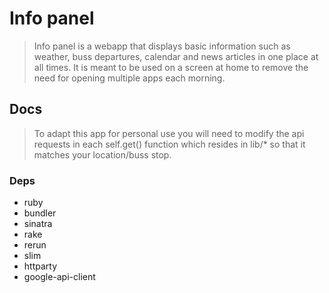 # Info panel

> Info panel is a webapp that displays basic information such as weather, buss departures, calendar and news articles in one place at all times. It is meant to be used on a screen at home to remove the need for opening multiple apps each morning.


## Docs

> To adapt this app for personal use you will need to modify the api requests in each self.get() function which resides in lib/* so that it matches your location/buss stop.

### Deps

* ruby 
* bundler
* sinatra
* rake
* rerun
* slim
* httparty
* google-api-client
